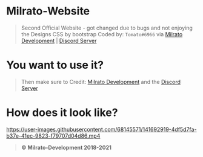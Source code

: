 # Milrato-Website
> Second Official Website - got changed due to bugs and not enjoying the Designs
> CSS by bootstrap
> Coded by: `Tomato#6966` via [Milrato Development](https://milrato.dev) | [Discord Server](https://discord.gg/milrato)

# You want to use it?

> Then make sure to Credit: [Milrato Development](https://milrato.dev) and the [Discord Server](https://discord.gg/milrato)

# How does it look like?

https://user-images.githubusercontent.com/68145571/141692919-4df5d7fa-b37e-41ec-9823-f79707d04d86.mp4

> **© Milrato-Development 2018-2021**
